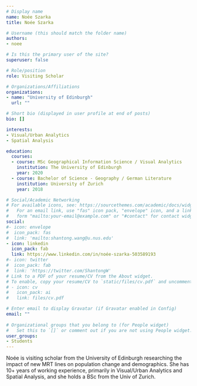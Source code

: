 ```yaml
---
# Display name
name: Noée Szarka
title: Noée Szarka

# Username (this should match the folder name)
authors:
- noee

# Is this the primary user of the site?
superuser: false

# Role/position
role: Visiting Scholar

# Organizations/Affiliations
organizations:
- name: "University of Edinburgh"
  url: ""

# Short bio (displayed in user profile at end of posts)
bio: []

interests:
- Visual/Urban Analytics
- Spatial Analysis

education:
  courses:
  - course: MSc Geographical Information Science / Visual Analytics
    institution: The University of Edinburgh
    year: 2020
  - course: Bachelor of Science - Geography / German Literature
    institution: University of Zurich
    year: 2018

# Social/Academic Networking
# For available icons, see: https://sourcethemes.com/academic/docs/widgets/#icons
#   For an email link, use "fas" icon pack, "envelope" icon, and a link in the
#   form "mailto:your-email@example.com" or "#contact" for contact widget.
social:
#- icon: envelope
#  icon_pack: fas
#  link: 'mailto:shantong.wang@u.nus.edu'
- icon: linkedin
  icon_pack: fab
  link: https://www.linkedin.com/in/noée-szarka-503589193
#- icon: twitter
#  icon_pack: fab
#  link: 'https://twitter.com/ShantongW'
# Link to a PDF of your resume/CV from the About widget.
# To enable, copy your resume/CV to `static/files/cv.pdf` and uncomment the lines below.  
# - icon: cv
#   icon_pack: ai
#   link: files/cv.pdf

# Enter email to display Gravatar (if Gravatar enabled in Config)
email: ""
  
# Organizational groups that you belong to (for People widget)
#   Set this to `[]` or comment out if you are not using People widget.  
user_groups:
- Students
---
```


Noée is visiting scholar from the University of Edinburgh researching the impact of new MRT lines on population change and demographics.
She has 10+ years of working experience, primarily in Visual/Urban Analytics and Spatial Analysis, and she holds a BSc from the Univ of Zurich.

